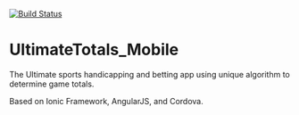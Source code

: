 [![Build Status](https://travis-ci.org/FearDread/mobile.ultimate_totals.svg?branch=master)](https://travis-ci.org/FearDread/mobile.ultimate_totals)

# UltimateTotals_Mobile
The Ultimate sports handicapping and betting app using unique algorithm to determine game totals.


Based on Ionic Framework, AngularJS, and Cordova.
